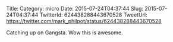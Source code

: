 Title: 
Category: micro
Date: 2015-07-24T04:37:44
Slug: 2015-07-24T04:37:44
TwitterId: 624438288443670528
TweetUrl: https://twitter.com/mark_philpot/status/624438288443670528

Catching up on Gangsta. Wow this is awesome.